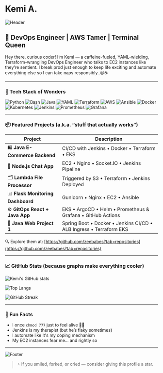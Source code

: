 # Kemi A.

![Header](https://capsule-render.vercel.app/api?type=waving&color=gradient&height=200&section=header&text=The%20Debug%20Whisperer&fontSize=35&fontAlign=50&animation=fadeIn)

## 🧠 DevOps Engineer | AWS Tamer | Terminal Queen

Hey there, curious coder! I’m Kemi — a caffeine-fueled, YAML-wielding, Terraform-wrangling DevOps Engineer who talks to EC2 instances like they're sentient. I break prod just enough to keep life exciting and automate everything else so I can take naps responsibly..😌☕️

---

### 🧰 Tech Stack of Wonders

![Python](https://img.shields.io/badge/Python-3776AB?style=for-the-badge&logo=python&logoColor=white)
![Bash](https://img.shields.io/badge/Bash-4EAA25?style=for-the-badge&logo=gnu-bash&logoColor=white)
![Java](https://img.shields.io/badge/Java-ED8B00?style=for-the-badge&logo=openjdk&logoColor=white)
![YAML](https://img.shields.io/badge/YAML-CB171E?style=for-the-badge)
![Terraform](https://img.shields.io/badge/Terraform-623CE4?style=for-the-badge&logo=terraform&logoColor=white)
![AWS](https://img.shields.io/badge/AWS-232F3E?style=for-the-badge&logo=amazon-aws&logoColor=white)
![Ansible](https://img.shields.io/badge/Ansible-EE0000?style=for-the-badge&logo=ansible&logoColor=white)
![Docker](https://img.shields.io/badge/Docker-2496ED?style=for-the-badge&logo=docker&logoColor=white)
![Kubernetes](https://img.shields.io/badge/Kubernetes-326CE5?style=for-the-badge&logo=kubernetes&logoColor=white)
![Jenkins](https://img.shields.io/badge/Jenkins-D24939?style=for-the-badge&logo=jenkins&logoColor=white)
![Prometheus](https://img.shields.io/badge/Prometheus-E6522C?style=for-the-badge&logo=prometheus&logoColor=white)
![Grafana](https://img.shields.io/badge/Grafana-F46800?style=for-the-badge&logo=grafana&logoColor=white)

---

### 📦 Featured Projects (a.k.a. “stuff that actually works”)

| Project | Description |
|--------|-------------|
| 🛍️ **Java E-Commerce Backend** | CI/CD with Jenkins • Docker • Terraform • EKS |
| 💬 **Node.js Chat App** | EC2 • Nginx • Socket.IO • Jenkins Pipeline |
| 🗂️ **Lambda File Processor** | Triggered by S3 • Terraform • Jenkins Deployed |
| 📊 **Flask Monitoring Dashboard** | Gunicorn • Nginx • EC2 • Ansible |
| ⚙️ **GitOps React + Java App** | EKS • ArgoCD • Helm • Prometheus & Grafana • GitHub Actions |
| 🔧 **Java Web Project 1** | Spring Boot • Docker • Jenkins CI/CD • ALB Ingress • Terraform EKS |

🔍 Explore them at: [https://github.com/zeebabes?tab=repositories](https://github.com/zeebabes?tab=repositories)

---

### 📈 GitHub Stats (because graphs make everything cooler)

![Kemi's GitHub stats](https://github-readme-stats.vercel.app/api?username=zeebabes&show_icons=true&theme=radical&count_private=true)

![Top Langs](https://github-readme-stats.vercel.app/api/top-langs/?username=zeebabes&layout=compact&theme=radical)

![GitHub Streak](https://github-readme-streak-stats.herokuapp.com?user=zeebabes&theme=radical)

---

### 🤡 Fun Facts

- I once `chmod 777` just to feel alive 😵‍💫  
- Jenkins is my therapist (but he’s flaky sometimes)  
- I automate like it's my coping mechanism  
- My EC2 instances fear me… and rightly so  

---

![Footer](https://capsule-render.vercel.app/api?type=waving&color=gradient&height=140&section=footer)

> ⭐ If you smiled, forked, or cried — consider giving this profile a star.
